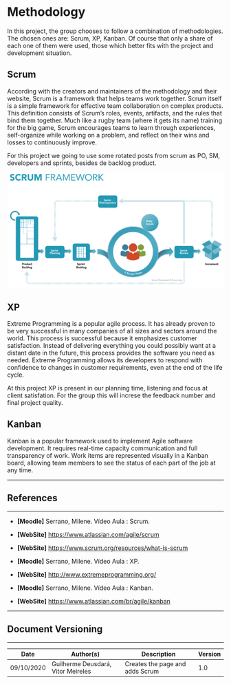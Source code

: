 # Methodology

In this project, the group chooses to follow a combination of methodologies. The chosen ones are: Scrum, XP, Kanban.
Of course that only a share of each one of them were used, those which better fits with the project and development situation.


## Scrum

According with the creators and maintainers of the methodology and their website, Scrum is a framework that helps teams work together. Scrum itself is a simple framework for effective team collaboration on complex products. This definition consists of Scrum’s roles, events, artifacts, and the rules that bind them together.
Much like a rugby team (where it gets its name) training for the big game, Scrum encourages teams to learn through experiences, self-organize while working on a problem, and reflect on their wins and losses to continuously improve.

For this project we going to use some rotated posts from scrum as PO, SM, developers and sprints, besides de backlog product.

![Scrum Framework by scrum.org](./images/scrum.png)


## XP

Extreme Programming is a popular agile process. It has already proven to be very successful in many companies of all sizes and sectors around the world.
This process is successful because it emphasizes customer satisfaction. Instead of delivering everything you could possibly want at a distant date in the future, this process provides the software you need as needed. Extreme Programming allows its developers to respond with confidence to changes in customer requirements, even at the end of the life cycle.

At this project XP is present in our planning time, listening and focus at client satisfation. For the group this will increse the feedback number and final project quality.

## Kanban

Kanban is a popular framework used to implement Agile software development. It requires real-time capacity communication and full transparency of work. Work items are represented visually in a Kanban board, allowing team members to see the status of each part of the job at any time.



---
## References
---
- **[Moodle]** Serrano, Milene. Vídeo Aula : Scrum.
- **[WebSite]** <a href="dt">https://www.atlassian.com/agile/scrum</a>
- **[WebSite]** <a href="dt">https://www.scrum.org/resources/what-is-scrum</a>

- **[Moodle]** Serrano, Milene. Vídeo Aula : XP.
- **[WebSite]** <a href="dt">http://www.extremeprogramming.org/</a>

- **[Moodle]** Serrano, Milene. Vídeo Aula : Kanban.
- **[WebSite]** <a href="dt">https://www.atlassian.com/br/agile/kanban</a>


***
## Document Versioning
---

| Date | Author(s) | Description | Version |
|------|-------|-----------|--------|
| 09/10/2020 | Guilherme Deusdará, Vitor Meireles | Creates the page and adds Scrum | 1.0 |